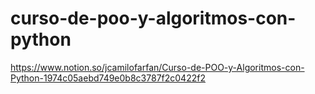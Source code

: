 # curso-de-poo-y-algoritmos-con-python
https://www.notion.so/jcamilofarfan/Curso-de-POO-y-Algoritmos-con-Python-1974c05aebd749e0b8c3787f2c0422f2
